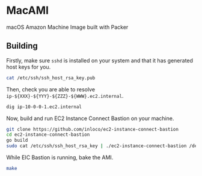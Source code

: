 # MacAMI

macOS Amazon Machine Image built with Packer

## Building

Firstly, make sure `sshd` is installed on your system and that it has generated host keys for you.

```bash
cat /etc/ssh/ssh_host_rsa_key.pub
```

Then, check you are able to resolve `ip-${XXX}-${YYY}-${ZZZ}-${WWW}.ec2.internal`.

```bash
dig ip-10-0-0-1.ec2.internal
```

Now, build and run EC2 Instance Connect Bastion on your machine.

```bash
git clone https://github.com/inloco/ec2-instance-connect-bastion
cd ec2-instance-connect-bastion
go build
sudo cat /etc/ssh/ssh_host_rsa_key | ./ec2-instance-connect-bastion /dev/stdin
```

While EIC Bastion is running, bake the AMI.

```bash
make
```
